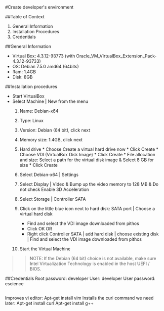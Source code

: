 #Create developer's environment

##Table of Context
1. General Information
2. Installation Procedures
3. Credentials

##General Information
* Virtual Box: 4.3.12-93773 (with Oracle_VM_VirtualBox_Extension_Pack-4.3.12-93733)
* OS:  Debian 7.5.0 amd64 (64bits)
* Ram: 1.4GB
* Disk: 8GB


##Installation procedures
* Start VirtualBox 
* Select Machine | New from the menu 
  1.	Name: Debian-x64
  2.	Type: Linux
  3.	Version: Debian (64 bit), click next
  4.	Memory size: 1.4GB, click next
  5.	Hard drive
      * Choose Create a virtual hard drive now
      * Click Create
      * Choose VDI (VirtualBox Disk Image)
      * Click Create 
      * File allocation and size: Select a path for the virtual disk image & Select 8 GB for size
      * Click Create
  6. Select Debian-x64 | Settings 
  7. Select Display | Video & Bump up the video memory to 128 MB & Do not check Enable 3D Acceleration
  8. Select Storage | Controller SATA 
  9. Click on the little blue icon next to hard disk: SATA port |  Choose a virtual hard disk
      * Find and select the VDI image downloaded from pithos
      * Click OK
OR
      * Right click Controller SATA | add hard disk | choose existing disk | Find and select the VDI image downloaded from pithos

  10. Start the Virtual Machine



  
> > NOTE: If the Debian (64 bit) choice is not available, make sure Intel Virtualization Technology is enabled in the host UEFI / BIOS.







##Credentials
Root password: developer
User: developer
User password: escience



##
Improves vi editor: Apt-get install vim
Installs the curl command we need later: Apt-get install curl
Apt-get install g++

